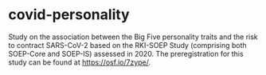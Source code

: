 # covid-personality
Study on the association between the Big Five personality traits and the risk to contract SARS-CoV-2 based on the RKI-SOEP Study (comprising both SOEP-Core and SOEP-IS) assessed in 2020. The preregistration for this study can be found at https://osf.io/7zype/.
